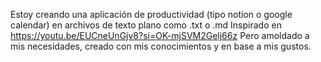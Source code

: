 Estoy creando una aplicación de productividad (tipo notion o google calendar) en archivos de texto plano como .txt o .md
Inspirado en https://youtu.be/EUCneUnGjv8?si=OK-mjSVM2Gelj66z
Pero amoldado a mis necesidades, creado con mis conocimientos y en base a mis gustos.
